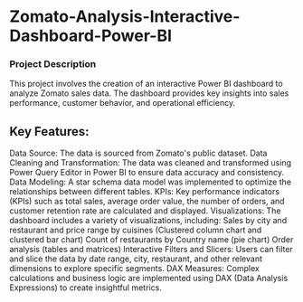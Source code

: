 
# Zomato-Analysis-Interactive-Dashboard-Power-BI 
### Project Description
This project involves the creation of an interactive Power BI dashboard to analyze Zomato sales data. The dashboard provides key insights into sales performance, customer behavior, and operational efficiency.
## Key Features:
Data Source: The data is sourced from Zomato's public dataset.
Data Cleaning and Transformation: The data was cleaned and transformed using Power Query Editor in Power BI to ensure data accuracy and consistency.
Data Modeling: A star schema data model was implemented to optimize the relationships between different tables.
KPIs: Key performance indicators (KPIs) such as total sales, average order value, the number of orders, and customer retention rate are calculated and displayed.
Visualizations: The dashboard includes a variety of visualizations, including:
Sales by city and restaurant and price range by cuisines (Clustered column chart and clustered bar chart)
Count of restaurants by Country name (pie chart)
Order analysis (tables and matrices)
Interactive Filters and Slicers: Users can filter and slice the data by date range, city, restaurant, and other relevant dimensions to explore specific segments.
DAX Measures: Complex calculations and business logic are implemented using DAX (Data Analysis Expressions) to create insightful metrics.
